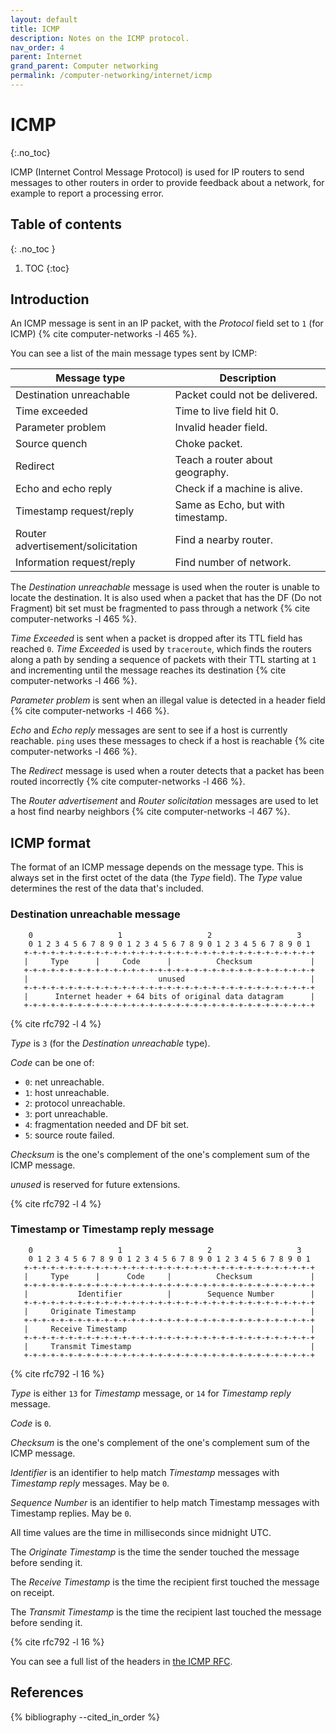```yaml
---
layout: default
title: ICMP
description: Notes on the ICMP protocol.
nav_order: 4
parent: Internet
grand_parent: Computer networking
permalink: /computer-networking/internet/icmp
---
```


<!-- prettier-ignore-start -->

# ICMP
{:.no_toc}

ICMP (Internet Control Message Protocol) is used for IP routers to send messages to other routers in order to provide feedback about a network, for example to report a processing error.

## Table of contents
{: .no_toc }

1. TOC
{:toc}

<!-- prettier-ignore-end -->

## Introduction

An ICMP message is sent in an IP packet, with the _Protocol_ field set to `1` (for ICMP) {% cite computer-networks -l 465 %}.

You can see a list of the main message types sent by ICMP:

| Message type                      | Description                       |
| --------------------------------- | --------------------------------- |
| Destination unreachable           | Packet could not be delivered.    |
| Time exceeded                     | Time to live field hit 0.         |
| Parameter problem                 | Invalid header field.             |
| Source quench                     | Choke packet.                     |
| Redirect                          | Teach a router about geography.   |
| Echo and echo reply               | Check if a machine is alive.      |
| Timestamp request/reply           | Same as Echo, but with timestamp. |
| Router advertisement/solicitation | Find a nearby router.             |
| Information request/reply         | Find number of network.           |

The _Destination unreachable_ message is used when the router is unable to locate the destination. It is also used when a packet that has the DF (Do not Fragment) bit set must be fragmented to pass through a network {% cite computer-networks -l 465 %}.

_Time Exceeded_ is sent when a packet is dropped after its TTL field has reached `0`. _Time Exceeded_ is used by `traceroute`, which finds the routers along a path by sending a sequence of packets with their TTL starting at `1` and incrementing until the message reaches its destination {% cite computer-networks -l 466 %}.

_Parameter problem_ is sent when an illegal value is detected in a header field {% cite computer-networks -l 466 %}.

_Echo_ and _Echo reply_ messages are sent to see if a host is currently reachable. `ping` uses these messages to check if a host is reachable {% cite computer-networks -l 466 %}.

The _Redirect_ message is used when a router detects that a packet has been routed incorrectly {% cite computer-networks -l 466 %}.

The _Router advertisement_ and _Router solicitation_ messages are used to let a host find nearby neighbors {% cite computer-networks -l 467 %}.

## ICMP format

The format of an ICMP message depends on the message type. This is always set in the first octet of the data (the _Type_ field). The _Type_ value determines the rest of the data that's included.

### Destination unreachable message

```
    0                   1                   2                   3
    0 1 2 3 4 5 6 7 8 9 0 1 2 3 4 5 6 7 8 9 0 1 2 3 4 5 6 7 8 9 0 1
   +-+-+-+-+-+-+-+-+-+-+-+-+-+-+-+-+-+-+-+-+-+-+-+-+-+-+-+-+-+-+-+-+
   |     Type      |     Code      |          Checksum             |
   +-+-+-+-+-+-+-+-+-+-+-+-+-+-+-+-+-+-+-+-+-+-+-+-+-+-+-+-+-+-+-+-+
   |                             unused                            |
   +-+-+-+-+-+-+-+-+-+-+-+-+-+-+-+-+-+-+-+-+-+-+-+-+-+-+-+-+-+-+-+-+
   |      Internet header + 64 bits of original data datagram      |
   +-+-+-+-+-+-+-+-+-+-+-+-+-+-+-+-+-+-+-+-+-+-+-+-+-+-+-+-+-+-+-+-+
```

{% cite rfc792 -l 4 %}

_Type_ is `3` (for the _Destination unreachable_ type).

_Code_ can be one of:

- `0`: net unreachable.
- `1`: host unreachable.
- `2`: protocol unreachable.
- `3`: port unreachable.
- `4`: fragmentation needed and DF bit set.
- `5`: source route failed.

_Checksum_ is the one's complement of the one's complement sum of the ICMP message.

_unused_ is reserved for future extensions.

{% cite rfc792 -l 4 %}

### Timestamp or Timestamp reply message

```
    0                   1                   2                   3
    0 1 2 3 4 5 6 7 8 9 0 1 2 3 4 5 6 7 8 9 0 1 2 3 4 5 6 7 8 9 0 1
   +-+-+-+-+-+-+-+-+-+-+-+-+-+-+-+-+-+-+-+-+-+-+-+-+-+-+-+-+-+-+-+-+
   |     Type      |      Code     |          Checksum             |
   +-+-+-+-+-+-+-+-+-+-+-+-+-+-+-+-+-+-+-+-+-+-+-+-+-+-+-+-+-+-+-+-+
   |           Identifier          |        Sequence Number        |
   +-+-+-+-+-+-+-+-+-+-+-+-+-+-+-+-+-+-+-+-+-+-+-+-+-+-+-+-+-+-+-+-+
   |     Originate Timestamp                                       |
   +-+-+-+-+-+-+-+-+-+-+-+-+-+-+-+-+-+-+-+-+-+-+-+-+-+-+-+-+-+-+-+-+
   |     Receive Timestamp                                         |
   +-+-+-+-+-+-+-+-+-+-+-+-+-+-+-+-+-+-+-+-+-+-+-+-+-+-+-+-+-+-+-+-+
   |     Transmit Timestamp                                        |
   +-+-+-+-+-+-+-+-+-+-+-+-+-+-+-+-+-+-+-+-+-+-+-+-+-+-+-+-+-+-+-+-+
```

{% cite rfc792 -l 16 %}

_Type_ is either `13` for _Timestamp_ message, or `14` for _Timestamp reply_ message.

_Code_ is `0`.

_Checksum_ is the one's complement of the one's complement sum of the ICMP message.

_Identifier_ is an identifier to help match _Timestamp_ messages with _Timestamp reply_ messages. May be `0`.

_Sequence Number_ is an identifier to help match Timestamp messages with Timestamp replies. May be `0`.

All time values are the time in milliseconds since midnight UTC.

The _Originate Timestamp_ is the time the sender touched the message before sending it.

The _Receive Timestamp_ is the time the recipient first touched the message on receipt.

The _Transmit Timestamp_ is the time the recipient last touched the message before sending it.

{% cite rfc792 -l 16 %}

You can see a full list of the headers in [the ICMP RFC](https://tools.ietf.org/html/rfc792).

## References

{% bibliography --cited_in_order %}
